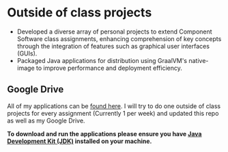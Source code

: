 # Outside of class projects
* Developed a diverse array of personal projects to extend Component Software class assignments,
enhancing comprehension of key concepts through the integration of features such as graphical user interfaces (GUIs).
* Packaged Java applications for distribution using GraalVM's native-image to improve performance and deployment efficiency.

## Google Drive
All of my applications can be [found here](https://drive.google.com/drive/folders/1xoAnxlHlmkkY-YMVm9t5hXUrryiei4xd?usp=drive_link). I will try to do one outside of class projects for every assignment (Currently 1 per week) and updated this repo as well as my Google Drive.

**To download and run the applications please ensure you have [Java Development Kit (JDK)](https://www.oracle.com/java/technologies/javase-jdk11-downloads.html)
installed on your machine.**
